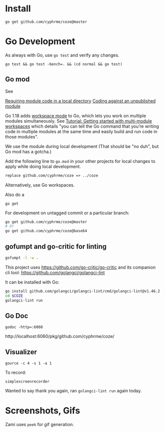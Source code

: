 # Install

```
go get github.com/cyphrme/coze@master
```

# Go Development

As always with Go, use `go test` and verify any changes. 

```
go test && go test -bench=. && (cd normal && go test)
```


## Go mod

See 

[Requiring module code in a local directory](https://go.dev/doc/modules/managing-dependencies#local_directory)
[Coding against an unpublished module](https://go.dev/doc/modules/release-workflow#unpublished)

Go 1.18 adds [workspace mode](https://go.dev/blog/get-familiar-with-workspaces)
to Go, which lets you work on multiple modules simultaneously. See [Tutorial:
Getting started with multi-module
workspaces](https://go.dev/doc/tutorial/workspaces) which details "you can tell
the Go command that you’re writing code in multiple modules at the same time and
easily build and run code in those modules".


We use the module during local development (That should be "no duh", but Go mod
has a gotcha.)

Add the following line to `go.mod` in your other projects for local changes to
apply while doing local development.
```go.mod
replace github.com/cyphrme/coze => ../coze
```

Alternatively, use Go workspaces.  


Also do a 

```
go get 
```

For development on untagged commit or a particular branch:

```sh
go get github.com/cyphrme/coze@master
# Or
go get github.com/cyphrme/coze@base64
```

## gofumpt and go-critic for linting

```sh
gofumpt -l -w .
 ```

This project uses https://github.com/go-critic/go-critic and its companion cli
tool: https://github.com/golangci/golangci-lint


It can be installed with Go:

```sh
go install github.com/golangci/golangci-lint/cmd/golangci-lint@v1.46.2
cd $COZE
golangci-lint run
```

## Go Doc

```
godoc -http=:6060
```

http://localhost:6060/pkg/github.com/cyphrme/coze/


## Visualizer

```
gource -c 4 -s 1 -a 1
```

To record:


```
simplescreenrecorder
```


Wanted to say thank you again, ran `golangci-lint run` again today.

# Screenshots, Gifs

Zami uses `peek` for gif generation. 